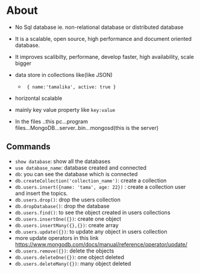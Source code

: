# About
- No Sql database ie. non-relational database or distributed database
- It is a scalable, open source, high performance and document oriented database.
- It improves scalibilty, performane, develop faster, high availability, scale bigger
- data store in collections like(like JSON)
  - ` {
        name:'tamalika',
        active: true
      }`

- horizontal scalable
- mainly key value property like `key:value`
- In the files ..this pc...program files...MongoDB...server..bin...mongosd(this is the server)

## Commands
- `show database`: show all the databases
- `use database_name`: database created and connected
- `db`: you can see the database which is  connected
- `db.createCollection('collection_name')`: create a collection
- `db.users.insert({name: 'tama', age: 22})` : create a collection user and insert the topics.
- `db.users.drop()`: drop the users collection
- `db.dropDatabase()`: drop the database
- `db.users.find()`: to see the object created in users collections
- `db.users.insertOne({})`: create one object
- `db.users.insertMany({},{})`: create array
- `db.users.update({})`: to update any object in users collection
- more update operators in this link https://www.mongodb.com/docs/manual/reference/operator/update/
- `db.users.remove({})`: delete the objects
- `db.users.deleteOne({})`: one object deleted
- `db.users.deleteMany({})`: many object deleted
